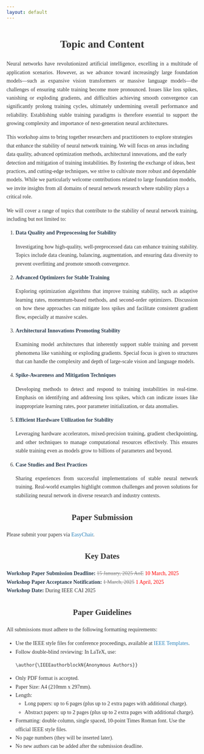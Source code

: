 ```yaml
---
layout: default
---
```


<style>
body {
  font-family: 'Georgia', serif;
  margin: 2em;
  line-height: 1.6;
  color: #333;
}

h1, h2, h3 {
  text-align: center;
}

b {
  color: #2c3e50;
}

a {
  color: #2980b9;
  text-decoration: none;
}
a:hover {
  text-decoration: underline;
}

ol li {
  margin-bottom: 1em;
}

#paper-submission,
#key-dates,
#paper-guidelines {
  margin-top: 2em;
}
</style>

<h1>Topic and Content</h1>

<p style='text-align: justify; font-size: 1em;'>
Neural networks have revolutionized artificial intelligence, excelling in a multitude of application scenarios. However, as we advance toward increasingly large foundation models—such as expansive vision transformers or massive language models—the challenges of ensuring stable training become more pronounced. Issues like loss spikes, vanishing or exploding gradients, and difficulties achieving smooth convergence can significantly prolong training cycles, ultimately undermining overall performance and reliability. Establishing stable training paradigms is therefore essential to support the growing complexity and importance of next-generation neural architectures.

This workshop aims to bring together researchers and practitioners to explore strategies that enhance the stability of neural network training. We will focus on areas including data quality, advanced optimization methods, architectural innovations, and the early detection and mitigation of training instabilities. By fostering the exchange of ideas, best practices, and cutting-edge techniques, we strive to cultivate more robust and dependable models. While we particularly welcome contributions related to large foundation models, we invite insights from all domains of neural network research where stability plays a critical role.
</p>



<p style='text-align: justify; font-size: 1em;'>
We will cover a range of topics that contribute to the stability of neural network training, including but not limited to:
</p>

<ol style='font-size: 1em;'>
  <li>
    <b>Data Quality and Preprocessing for Stability</b>
    <p style='text-align: justify;'>Investigating how high-quality, well-preprocessed data can enhance training stability. Topics include data cleaning, balancing, augmentation, and ensuring data diversity to prevent overfitting and promote smooth convergence.</p>
  </li>
  <li>
    <b>Advanced Optimizers for Stable Training</b>
    <p style='text-align: justify;'>Exploring optimization algorithms that improve training stability, such as adaptive learning rates, momentum-based methods, and second-order optimizers. Discussion on how these approaches can mitigate loss spikes and facilitate consistent gradient flow, especially at massive scales.</p>
  </li>
  <li>
    <b>Architectural Innovations Promoting Stability</b>
    <p style='text-align: justify;'>Examining model architectures that inherently support stable training and prevent phenomena like vanishing or exploding gradients. Special focus is given to structures that can handle the complexity and depth of large-scale vision and language models.</p>
  </li>
  <li>
    <b>Spike-Awareness and Mitigation Techniques</b>
    <p style='text-align: justify;'>Developing methods to detect and respond to training instabilities in real-time. Emphasis on identifying and addressing loss spikes, which can indicate issues like inappropriate learning rates, poor parameter initialization, or data anomalies.</p>
  </li>
  <li>
    <b>Efficient Hardware Utilization for Stability</b>
    <p style='text-align: justify;'>Leveraging hardware accelerators, mixed-precision training, gradient checkpointing, and other techniques to manage computational resources effectively. This ensures stable training even as models grow to billions of parameters and beyond.</p>
  </li>
  <li>
    <b>Case Studies and Best Practices</b>
    <p style='text-align: justify;'>Sharing experiences from successful implementations of stable neural network training. Real-world examples highlight common challenges and proven solutions for stabilizing neural network in diverse research and industry contexts.</p>
  </li>
</ol>

<div id="paper-submission">
<h2>Paper Submission</h2>
<p style='text-align: justify;'>Please submit your papers via <a href="https://easychair.org/conferences/?conf=cai2025" target="_blank">EasyChair</a>.</p>
</div>

<div id="key-dates">
  <h2>Key Dates</h2>
  <ul style="list-style-type: none; font-size: 1em; padding: 0;">
    <li>
      <b>Workshop Paper Submission Deadline:</b>
      <span style="text-decoration: line-through; color: gray;">15 January, 2025 AoE</span>
      <span style="color: red;">10 March, 2025</span>
    </li>
    <li>
      <b>Workshop Paper Acceptance Notification:</b>
      <span style="text-decoration: line-through; color: gray;">1 March, 2025</span>
      <span style="color: red;">1 April, 2025</span>
    </li>
    <li>
      <b>Workshop Date:</b> During IEEE CAI 2025
    </li>
  </ul>
</div>

<div id="paper-guidelines">
<h2>Paper Guidelines</h2>
<p style='text-align: justify;'>
All submissions must adhere to the following formatting requirements:
</p>
<ul style='font-size: 1em;'>
  <li>Use the IEEE style files for conference proceedings, available at <a href="https://template-selector.ieee.org/secure/templateSelector/publicationType" target="_blank">IEEE Templates</a>.</li>
  <li>Follow double-blind reviewing: In LaTeX, use:
    <pre><code>\author{\IEEEauthorblockN{Anonymous Authors}}</code></pre></li>
  <li>Only PDF format is accepted.</li>
  <li>Paper Size: A4 (210mm x 297mm).</li>
  <li>Length:
    <ul>
      <li>Long papers: up to 6 pages (plus up to 2 extra pages with additional charge).</li>
      <li>Abstract papers: up to 2 pages (plus up to 2 extra pages with additional charge).</li>
    </ul>
  </li>
  <li>Formatting: double column, single spaced, 10-point Times Roman font. Use the official IEEE style files.</li>
  <li>No page numbers (they will be inserted later).</li>
  <li>No new authors can be added after the submission deadline.</li>
</ul>
</div>
